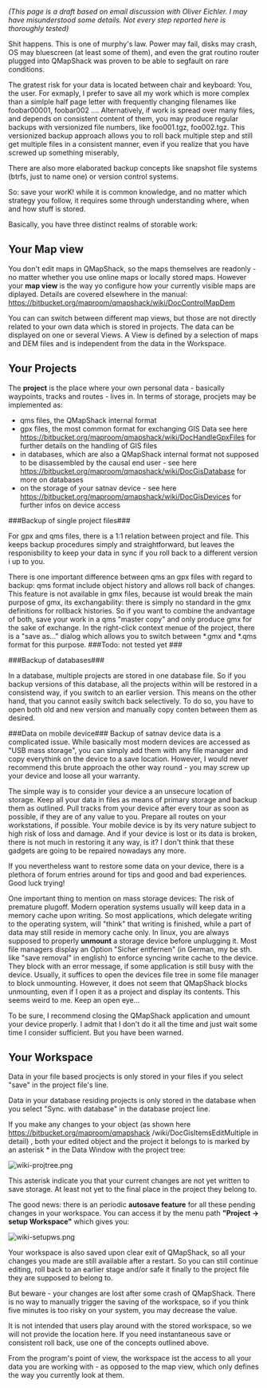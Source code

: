 *(This page is a draft based on email discussion with Oliver Eichler. I may have misunderstood some details. Not every step reported here is thoroughly tested)*

Shit happens. This is one of murphy's law. Power may fail, disks may crash, OS may bluescreen (at least some of them), and even the grat routino router plugged into QMapShack was proven to be able to segfault on rare conditions.

The gratest risk for your data is located between chair and keyboard: You, the user. For exmaply, I prefer to save all my work which is more complex than a simlple half page letter with frequently changing filenames like foobar00001, foobar002 .... Alternatively, if work is spread over many files, and depends on consistent content of them, you may produce regular backups with versionized file numbers, like foo001.tgz, foo002.tgz. This versionized backup approach allows you to roll back multiple step and still get multiple files in a consistent manner, even if you realize that you have screwed up something miserably,

There are also more elaborated backup concepts like snapshot file systems (btrfs, just to name one) or version control systems.

So: save your worK! while it is common knowledge, and no matter which strategy you follow, it requires some through understanding where, when and how stuff is stored.

Basically, you have three distinct realms of storable work:

## Your Map view ##

You don't edit maps in QMapShack, so the maps themselves are readonly - no matter whether you use online maps or locally stored maps. However your **map view** is the way yo configure how your currently visible maps are diplayed. Details are covered elsewhere in the manual:
https://bitbucket.org/maproom/qmapshack/wiki/DocControlMapDem

You can can switch between different map views, but those are not directly related to your own data which is stored in projects. The data can be displayed on one or several Views. A View is defined by a
selection of maps and DEM files and is independent from the data in the Workspace.


## Your Projects ##

The **project** is the place where your own personal data - basically waypoints, tracks and routes - lives in. In terms of storage, procjets may be implemented as:

* qms files, the QMapShack internal format
* gpx files, the most common format for exchanging GIS Data see here https://bitbucket.org/maproom/qmapshack/wiki/DocHandleGpxFiles for further details on the handling of GIS files
* in databases, which are also a  QMapShack internal format not supposed to be disassembled by the causal end user - see here https://bitbucket.org/maproom/qmapshack/wiki/DocGisDatabase for more on databases
* on the storage of your satnav device -  see here https://bitbucket.org/maproom/qmapshack/wiki/DocGisDevices for further infos on device access

###Backup of single project files###

For gpx and qms files, there is a 1:1 relation between project and file. This keeps backup procedures simply and straightforward, but leaves the responisbility to keep your data in sync if you roll back to a different version i up to you.

There is one important difference between qms an gpx files with regard to backup: qms format include object history and allows roll back of changes. This feature is not available in gmx files, because ist would break the main purpose of gmx, its exchangability: there is simply no standard in the gmx definitions for rollback histories. So if you want to combine the andvantage of both, save your work in a qms "master copy" and only produce gmx for the sake of exchange. In the right-click context menue of the project, there is a "save as..." dialog which allows you to switch between *.gmx and *.qms format for this purpose. ###Todo: not tested yet ###

###Backup of databases###

In a database, multiple projects are stored in one database file. So if you backup versions of this database, all the projects within will be restored in a consistend way, if you switch to an earlier version. This means on the other hand, that you cannot easily switch back selectively. To do so, you have to open both old and new version and manually copy conten between them as desired.

###Data on mobile device###
Backup of satnav device data is a complicated issue. While basically most modern devices are accessed as "USB mass storage", you can simply add them with any file manager and copy everythink on the device to a save location. However, I would never recommend this brute approach the other way round - you may screw up your device and loose all your warranty.

The simple way is to consider your device a an unsecure location of storage. Keep all your data in files as means of primary storage and backup them as outlined. Pull tracks from your device after every tour as soon as possible, if they are of any value to you. Prepare all routes on your workstations, if possible. Your mobile device is by its very nature subject to high risk of loss and damage. And if your device is lost or its data is broken, there is not much in restoring it any way, is it? I don't think that these gadgets are going to be repaired nowadays any more. 

If you nevertheless want to restore some data on your device, there is a plethora of forum entries around for tips and good and bad experiences. Good luck trying!

One important thing to mention on mass storage devices: The risk of premature plugoff.
Modern operation systems usually will keep data in a memory cache upon writing. So most applications, which delegate writing to the operating system, will "think" that writing is finished, while a part of data may still reside in memory cache only. In linux, you are always supposed to properly **unmount** a storage device before unplugging it. Most file managers display an Option "Sicher entfernen" (in German, my be sth. like "save removal" in english) to enforce syncing write cache to the device. They block with an error message, if some application is still busy with the device. Usually, it suffices to open the devices file tree in some file manager to block unmounting. However, it does not seem that QMapShack blocks unmounting, even if I open it as a project and display its contents. This seems weird to me. Keep an open eye...

To be sure, I recommend closing the QMapShack application and umount your device properly. I admit that I don't do it all the time and just wait some time I consider sufficient. But you have been warned.


## Your Workspace ##

Data in your file based procjects is only stored in your files if you select "save" in the project file's line.

Data in your database residing projects is only stored in the database when you select "Sync. with database" in the database project line.

If you make any changes to your object (as shown here https://bitbucket.org/maproom/qmapshack /wiki/DocGisItemsEditMultiple in detail) , both your edited object and the project it belongs to is marked by an asterisk * in the Data Window with the project tree:

![wiki-projtree.png](https://bitbucket.org/repo/L5qerE/images/4285409798-wiki-projtree.png)

This asterisk indicate you that your current changes are not yet written to save storage. At least not yet to the final place in the project they belong to.

The good news: there is an periodic **autosave feature** for all these pending changes in your workspace. You can access it by the menu path **"Project -> setup Workspace"** which gives you:

![wiki-setupws.png](https://bitbucket.org/repo/L5qerE/images/4061261758-wiki-setupws.png)

Your workspace is also saved upon clear exit of QMapShack, so all your changes you made are still available after a restart. So you can still continue editing, roll back to an earlier stage and/or safe it finally to the project file they are supposed to belong to.

But beware - your changes are lost after some crash of QMapShack. There is no way to manually trigger the saving of the workspace, so if you think five minutes is too risky on your system, you may decrease the value. 

It is not intended that users play around with the stored workspace, so we will not provide the location here. If you need instantaneous save or consistent roll back, use one of the concepts outlined above.

From the program's point of view, the workspace ist the access to all your data you are working with - as opposed to the map view, which only defines the way you currently look at them.
